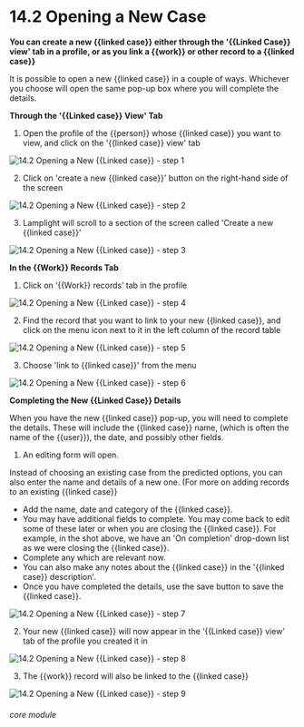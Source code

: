 # 14.2 Opening a New Case

**You can create a new {{linked case}} either through the '{{Linked Case}} view' tab in a profile, or as you link a {{work}} or other record to a {{linked case}}**

It is possible to open a new {{linked case}} in a couple of ways. Whichever you choose will open the same pop-up box where you will complete the details.


**Through the &#039;{{Linked case}} View&#039; Tab**

1. Open the profile of the {{person}} whose {{linked case}} you want to view, and click on the &#039;{{linked case}} view&#039; tab

![14.2 Opening a New {{Linked case}} - step 1](14.2_Opening_a_New_Case_im_1.png)

2. Click on &#039;create a new {{linked case}}&#039; button on the right-hand side of the screen

![14.2 Opening a New {{Linked case}} - step 2](14.2_Opening_a_New_Case_im_2.png)

3. Lamplight will scroll to a section of the screen called &#039;Create a new {{linked case}}&#039;

![14.2 Opening a New {{Linked case}} - step 3](14.2_Opening_a_New_Case_im_3.png)

**In the {{Work}} Records Tab**

1. Click on ‘{{Work}} records’ tab in the profile

![14.2 Opening a New {{Linked case}} - step 4](14.2_Opening_a_New_Case_im_4.png)

2. Find the record that you want to link to your new {{linked case}}, and click on the menu icon next to it in the left column of the record table

![14.2 Opening a New {{Linked case}} - step 5](14.2_Opening_a_New_Case_im_5.png)

3. Choose &#039;link to {{linked case}}&#039; from the menu

![14.2 Opening a New {{Linked case}} - step 6](14.2_Opening_a_New_Case_im_6.png)

**Completing the New {{Linked Case}} Details**

When you have the new {{linked case}} pop-up, you will need to complete the details. These will include the {{linked case}} name, (which is often the name of the {{user}}), the date, and possibly other fields.

1. An editing form will open.

Instead of choosing an existing case from the predicted options, you can also enter the name and details of a new one. (For more on adding records to an existing {{linked case}}

- Add the name, date and category of the {{linked case}}. 
- You may have additional fields to complete. You may come back to edit some of these later or when you are closing the {{linked case}}. For example, in the shot above, we have an 'On completion' drop-down list as we were closing the {{linked case}}. 
- Complete any which are relevant now.  
- You can also make any notes about the {{linked case}} in the '{{linked case}} description'.
- Once you have completed the details, use the save button to save the {{linked case}}.

![14.2 Opening a New {{Linked case}} - step 7](14.2_Opening_a_New_Case_im_7.png)

2. Your new {{linked case}} will now appear in the ‘{{Linked case}} view’ tab of the profile you created it in

![14.2 Opening a New {{Linked case}} - step 8](14.2_Opening_a_New_Case_im_8.png)

3.  The {{work}} record will also be linked to the {{linked case}}

![14.2 Opening a New {{Linked case}} - step 9](14.2_Opening_a_New_Case_im_9.png)



###### core module
